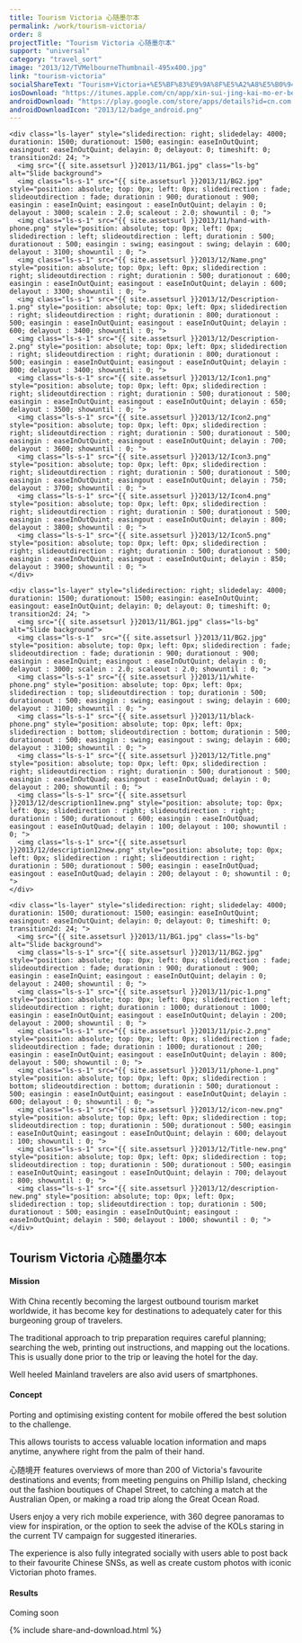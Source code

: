 ```yaml
---
title: Tourism Victoria 心随墨尔本
permalink: /work/tourism-victoria/
order: 8
projectTitle: "Tourism Victoria 心随墨尔本"
support: "universal"
category: "travel_sort"
image: "2013/12/TVMelbourneThumbnail-495x400.jpg"
link: "tourism-victoria"
socialShareText: "Tourism+Victoria+%E5%BF%83%E9%9A%8F%E5%A2%A8%E5%B0%94%E6%9C%AC"
iosDownload: "https://itunes.apple.com/cn/app/xin-sui-jing-kai-mo-er-ben/id715471288?l=en&amp;mt=8"
androidDownload: "https://play.google.com/store/apps/details?id=cn.com.tourismvictoria.melbourne"
androidDownloadIcon: "2013/12/badge_android.png"
---
```

<div class="avia-layerslider">
  <div id="layerslider_1" class="ls-wp-container">

    <div class="ls-layer" style="slidedirection: right; slidedelay: 4000; durationin: 1500; durationout: 1500; easingin: easeInOutQuint; easingout: easeInOutQuint; delayin: 0; delayout: 0; timeshift: 0; transition2d: 24; ">
      <img src="{{ site.assetsurl }}2013/11/BG1.jpg" class="ls-bg" alt="Slide background">
      <img class="ls-s-1" src="{{ site.assetsurl }}2013/11/BG2.jpg" style="position: absolute; top: 0px; left: 0px; slidedirection : fade; slideoutdirection : fade; durationin : 900; durationout : 900; easingin : easeInQuint; easingout : easeInOutQuint; delayin : 0; delayout : 3000; scalein : 2.0; scaleout : 2.0; showuntil : 0; ">
      <img class="ls-s-1" src="{{ site.assetsurl }}2013/11/hand-with-phone.png" style="position: absolute; top: 0px; left: 0px; slidedirection : left; slideoutdirection : left; durationin : 500; durationout : 500; easingin : swing; easingout : swing; delayin : 600; delayout : 3100; showuntil : 0; ">
      <img class="ls-s-1" src="{{ site.assetsurl }}2013/12/Name.png" style="position: absolute; top: 0px; left: 0px; slidedirection : right; slideoutdirection : right; durationin : 500; durationout : 600; easingin : easeInOutQuint; easingout : easeInOutQuint; delayin : 600; delayout : 3300; showuntil : 0; ">
      <img class="ls-s-1" src="{{ site.assetsurl }}2013/12/Description-1.png" style="position: absolute; top: 0px; left: 0px; slidedirection : right; slideoutdirection : right; durationin : 800; durationout : 500; easingin : easeInOutQuint; easingout : easeInOutQuint; delayin : 600; delayout : 3400; showuntil : 0; ">
      <img class="ls-s-1" src="{{ site.assetsurl }}2013/12/Description-2.png" style="position: absolute; top: 0px; left: 0px; slidedirection : right; slideoutdirection : right; durationin : 800; durationout : 500; easingin : easeInOutQuint; easingout : easeInOutQuint; delayin : 800; delayout : 3400; showuntil : 0; ">
      <img class="ls-s-1" src="{{ site.assetsurl }}2013/12/Icon1.png" style="position: absolute; top: 0px; left: 0px; slidedirection : right; slideoutdirection : right; durationin : 500; durationout : 500; easingin : easeInOutQuint; easingout : easeInOutQuint; delayin : 650; delayout : 3500; showuntil : 0; ">
      <img class="ls-s-1" src="{{ site.assetsurl }}2013/12/Icon2.png" style="position: absolute; top: 0px; left: 0px; slidedirection : right; slideoutdirection : right; durationin : 500; durationout : 500; easingin : easeInOutQuint; easingout : easeInOutQuint; delayin : 700; delayout : 3600; showuntil : 0; ">
      <img class="ls-s-1" src="{{ site.assetsurl }}2013/12/Icon3.png" style="position: absolute; top: 0px; left: 0px; slidedirection : right; slideoutdirection : right; durationin : 500; durationout : 500; easingin : easeInOutQuint; easingout : easeInOutQuint; delayin : 750; delayout : 3700; showuntil : 0; ">
      <img class="ls-s-1" src="{{ site.assetsurl }}2013/12/Icon4.png" style="position: absolute; top: 0px; left: 0px; slidedirection : right; slideoutdirection : right; durationin : 500; durationout : 500; easingin : easeInOutQuint; easingout : easeInOutQuint; delayin : 800; delayout : 3800; showuntil : 0; ">
      <img class="ls-s-1" src="{{ site.assetsurl }}2013/12/Icon5.png" style="position: absolute; top: 0px; left: 0px; slidedirection : right; slideoutdirection : right; durationin : 500; durationout : 500; easingin : easeInOutQuint; easingout : easeInOutQuint; delayin : 850; delayout : 3900; showuntil : 0; ">
    </div>

    <div class="ls-layer" style="slidedirection: right; slidedelay: 4000; durationin: 1500; durationout: 1500; easingin: easeInOutQuint; easingout: easeInOutQuint; delayin: 0; delayout: 0; timeshift: 0; transition2d: 24; ">
      <img src="{{ site.assetsurl }}2013/11/BG1.jpg" class="ls-bg" alt="Slide background">
      <img class="ls-s-1"  src="{{ site.assetsurl }}2013/11/BG2.jpg" style="position: absolute; top: 0px; left: 0px; slidedirection : fade; slideoutdirection : fade; durationin : 900; durationout : 900; easingin : easeInQuint; easingout : easeInOutQuint; delayin : 0; delayout : 3000; scalein : 2.0; scaleout : 2.0; showuntil : 0; ">
      <img class="ls-s-1" src="{{ site.assetsurl }}2013/11/white-phone.png" style="position: absolute; top: 0px; left: 0px; slidedirection : top; slideoutdirection : top; durationin : 500; durationout : 500; easingin : swing; easingout : swing; delayin : 600; delayout : 3100; showuntil : 0; ">
      <img class="ls-s-1" src="{{ site.assetsurl }}2013/11/black-phone.png" style="position: absolute; top: 0px; left: 0px; slidedirection : bottom; slideoutdirection : bottom; durationin : 500; durationout : 500; easingin : swing; easingout : swing; delayin : 600; delayout : 3100; showuntil : 0; ">
      <img class="ls-s-1" src="{{ site.assetsurl }}2013/12/Title.png" style="position: absolute; top: 0px; left: 0px; slidedirection : right; slideoutdirection : right; durationin : 500; durationout : 500; easingin : easeInOutQuad; easingout : easeInOutQuad; delayin : 0; delayout : 200; showuntil : 0; ">
      <img class="ls-s-1" src="{{ site.assetsurl }}2013/12/description11new.png" style="position: absolute; top: 0px; left: 0px; slidedirection : right; slideoutdirection : right; durationin : 500; durationout : 600; easingin : easeInOutQuad; easingout : easeInOutQuad; delayin : 100; delayout : 100; showuntil : 0; ">
      <img class="ls-s-1" src="{{ site.assetsurl }}2013/12/description12new.png" style="position: absolute; top: 0px; left: 0px; slidedirection : right; slideoutdirection : right; durationin : 500; durationout : 500; easingin : easeInOutQuad; easingout : easeInOutQuad; delayin : 200; delayout : 0; showuntil : 0; ">
    </div>

    <div class="ls-layer" style="slidedirection: right; slidedelay: 4000; durationin: 1500; durationout: 1500; easingin: easeInOutQuint; easingout: easeInOutQuint; delayin: 0; delayout: 0; timeshift: 0; transition2d: 24; ">
      <img src="{{ site.assetsurl }}2013/11/BG1.jpg" class="ls-bg" alt="Slide background">
      <img class="ls-s-1" src="{{ site.assetsurl }}2013/11/BG2.jpg" style="position: absolute; top: 0px; left: 0px; slidedirection : fade; slideoutdirection : fade; durationin : 900; durationout : 900; easingin : easeInQuint; easingout : easeInOutQuint; delayin : 0; delayout : 2400; showuntil : 0; ">
      <img class="ls-s-1" src="{{ site.assetsurl }}2013/11/pic-1.png" style="position: absolute; top: 0px; left: 0px; slidedirection : left; slideoutdirection : right; durationin : 1000; durationout : 1000; easingin : easeInOutQuint; easingout : easeInOutQuint; delayin : 200; delayout : 2000; showuntil : 0; ">
      <img class="ls-s-1" src="{{ site.assetsurl }}2013/11/pic-2.png" style="position: absolute; top: 0px; left: 0px; slidedirection : fade; slideoutdirection : fade; durationin : 1000; durationout : 200; easingin : easeInOutQuint; easingout : easeInOutQuint; delayin : 800; delayout : 500; showuntil : 0; ">
      <img class="ls-s-1" src="{{ site.assetsurl }}2013/11/phone-1.png" style="position: absolute; top: 0px; left: 0px; slidedirection : bottom; slideoutdirection : bottom; durationin : 500; durationout : 500; easingin : easeInOutQuint; easingout : easeInOutQuint; delayin : 600; delayout : 0; showuntil : 0; ">
      <img class="ls-s-1" src="{{ site.assetsurl }}2013/12/icon-new.png" style="position: absolute; top: 0px; left: 0px; slidedirection : top; slideoutdirection : top; durationin : 500; durationout : 500; easingin : easeInOutQuint; easingout : easeInOutQuint; delayin : 600; delayout : 100; showuntil : 0; ">
      <img class="ls-s-1" src="{{ site.assetsurl }}2013/12/Title-new.png" style="position: absolute; top: 0px; left: 0px; slidedirection : top; slideoutdirection : top; durationin : 500; durationout : 500; easingin : easeInOutQuint; easingout : easeInOutQuint; delayin : 700; delayout : 800; showuntil : 0; ">
      <img class="ls-s-1" src="{{ site.assetsurl }}2013/12/description-new.png" style="position: absolute; top: 0px; left: 0px; slidedirection : top; slideoutdirection : top; durationin : 500; durationout : 500; easingin : easeInOutQuint; easingout : easeInOutQuint; delayin : 500; delayout : 1000; showuntil : 0; ">
    </div>
  </div>
</div>

<div class="wrapper content project-detail" markdown="1">
  <h2 class="content-h2 with-bottom-line">Tourism Victoria 心随墨尔本</h2>

#### Mission

With China recently becoming the largest outbound tourism market worldwide, it has become key for destinations to adequately cater for this burgeoning group of travelers.

The traditional approach to trip preparation requires careful planning; searching the web, printing out instructions, and mapping out the locations. This is usually done prior to the trip or leaving the hotel for the day.

Well heeled Mainland travelers are also avid users of smartphones.

#### Concept

Porting and optimising existing content for mobile offered the best solution to the challenge.

This allows tourists to access valuable location information and maps anytime, anywhere right from the palm of their hand.

心随境开 features overviews of more than 200 of Victoria's favourite destinations and events; from meeting penguins on Phillip Island, checking out the fashion boutiques of Chapel Street, to catching a match at the Australian Open, or making a road trip along the Great Ocean Road.

Users enjoy a very rich mobile experience, with 360 degree panoramas to view for inspiration, or the option to seek the advise of the KOLs staring in the current TV campaign for suggested itineraries.

The experience is also fully integrated socially with users able to post back to their favourite Chinese SNSs, as well as create custom photos with iconic Victorian photo frames.

#### Results

Coming soon

</div>

{% include share-and-download.html %}

<script>
$(document).ready(function() {
  if (typeof $.fn.layerSlider == "undefined") {
    lsShowNotice('layerslider_1','jquery');
  }
  else if (typeof $.transit == "undefined" || typeof $.transit.modifiedForLayerSlider == "undefined") {
    lsShowNotice('layerslider_1', 'transit');
  }
  else
  {
    $("#layerslider_1").layerSlider({
      width : '1440px',
      height : '650px',
      responsive : true,
      responsiveUnder : 0,
      sublayerContainer : 0,
      autoStart : false,
      pauseOnHover : true,
      firstLayer : 1,
      animateFirstLayer : true,
      randomSlideshow : false,
      twoWaySlideshow : true,
      loops : 0,
      forceLoopNum : true,
      autoPlayVideos : true,
      autoPauseSlideshow : 'auto',
      youtubePreview : 'maxresdefault.jpg',
      keybNav : true,
      touchNav : true,
      skin : 'fullwidth',
      skinsPath : '../../css/LayerSlider/skins/',
      globalBGColor : '#ffffff',
      navPrevNext : true,
      navStartStop : false,
      navButtons : true,
      hoverPrevNext : true,
      hoverBottomNav : false,
      showBarTimer : false,
      showCircleTimer : true,
      thumbnailNavigation : 'disabled',
      tnWidth : 100,
      tnHeight : 60,
      tnContainerWidth : '60%',
      tnActiveOpacity : 35,
      tnInactiveOpacity : 100,
      imgPreload : true,
      yourLogo : false,
      yourLogoStyle : 'left: 10px; top: 10px;',
      yourLogoLink : false,
      yourLogoTarget : '_self',
      cbInit : function(element) { },
      cbStart : function(data) { },
      cbStop : function(data) { },
      cbPause : function(data) { },
      cbAnimStart : function(data) { },
      cbAnimStop : function(data) { },
      cbPrev : function(data) { },
      cbNext : function(data) { }
    });
  }
});
</script>